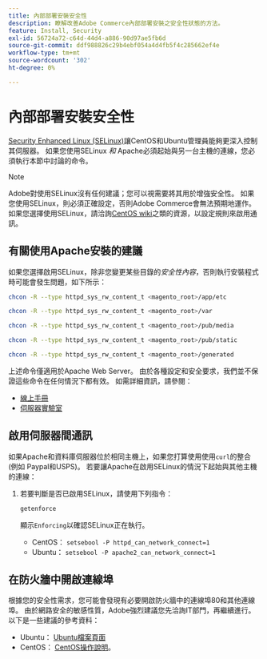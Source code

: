 ```yaml
---
title: 內部部署安裝安全性
description: 瞭解改善Adobe Commerce內部部署安裝之安全性狀態的方法。
feature: Install, Security
exl-id: 56724a72-c64d-44d4-a886-90d97ae5fb6d
source-git-commit: ddf988826c29b4ebf054a4d4fb5f4c285662ef4e
workflow-type: tm+mt
source-wordcount: '302'
ht-degree: 0%

---
```


# 內部部署安裝安全性

[Security Enhanced Linux (SELinux)](https://selinuxproject.org/page/Main_Page)讓CentOS和Ubuntu管理員能夠更深入控制其伺服器。 如果您使用SELinux *和* Apache必須起始與另一台主機的連線，您必須執行本節中討論的命令。

>[!NOTE]
>
>Adobe對使用SELinux沒有任何建議；您可以視需要將其用於增強安全性。 如果您使用SELinux，則必須正確設定，否則Adobe Commerce會無法預期地運作。 如果您選擇使用SELinux，請洽詢[CentOS wiki](https://wiki.centos.org/HowTos/SELinux)之類的資源，以設定規則來啟用通訊。

## 有關使用Apache安裝的建議

如果您選擇啟用SELinux，除非您變更某些目錄的&#x200B;*安全性內容*，否則執行安裝程式時可能會發生問題，如下所示：

```bash
chcon -R --type httpd_sys_rw_content_t <magento_root>/app/etc
```

```bash
chcon -R --type httpd_sys_rw_content_t <magento_root>/var
```

```bash
chcon -R --type httpd_sys_rw_content_t <magento_root>/pub/media
```

```bash
chcon -R --type httpd_sys_rw_content_t <magento_root>/pub/static
```

```bash
chcon -R --type httpd_sys_rw_content_t <magento_root>/generated
```

上述命令僅適用於Apache Web Server。 由於各種設定和安全要求，我們並不保證這些命令在任何情況下都有效。 如需詳細資訊，請參閱：

* [線上手冊](https://linux.die.net/man/8/httpd_selinux)
* [伺服器實驗室](https://www.serverlab.ca/tutorials/linux/web-servers-linux/configuring-selinux-policies-for-apache-web-servers/)

## 啟用伺服器間通訊

如果Apache和資料庫伺服器位於相同主機上，如果您打算使用使用`curl`的整合(例如 Paypal和USPS)。
若要讓Apache在啟用SELinux的情況下起始與其他主機的連線：

1. 若要判斷是否已啟用SELinux，請使用下列指令：

   ```bash
   getenforce
   ```

   顯示`Enforcing`以確認SELinux正在執行。

   * CentOS： `setsebool -P httpd_can_network_connect=1`
   * Ubuntu： `setsebool -P apache2_can_network_connect=1`

## 在防火牆中開啟連線埠

根據您的安全性需求，您可能會發現有必要開啟防火牆中的連線埠80和其他連線埠。 由於網路安全的敏感性質，Adobe強烈建議您先洽詢IT部門，再繼續進行。 以下是一些建議的參考資料：

* Ubuntu： [Ubuntu檔案頁面](https://help.ubuntu.com/community/IptablesHowTo)
* CentOS： [CentOS操作說明](https://wiki.centos.org/HowTos%282f%29Network%282f%29IPTables.html)。
